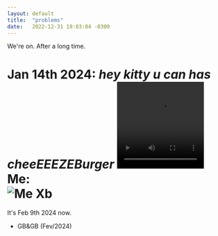 ```yaml
---
layout: default
title:  "problems"
date:   2022-12-31 19:03:04 -0300
---
```

We're on.
After a long time.

Jan 14th 2024: _hey kitty u can has cheeEEEZEBurger_ 
<video src="/assets/videos/xb.mp4" width="200" height="200" controls title="back 0n track"></video>
Me:   
![Me](https://i.imgur.com/4k65Nii.jpg)
Xb
================
It's Feb 9th 2024 now.

- GB&GB (Fev/2024)
